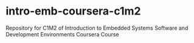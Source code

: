 # intro-emb-coursera-c1m2
Repository for C1M2 of Introduction to Embedded Systems Software and Development Environments Coursera Course
